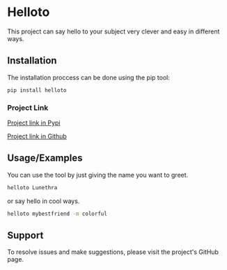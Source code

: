 # Helloto

This project can say hello to your subject very clever and easy in different ways.

## Installation

The installation proccess can be done using the pip tool:
```
pip install helloto
```

### Project Link
[Project link in Pypi](https://www.pypi.org/project/helloto)

[Project link in Github](https://www.github.io/Lunethra/helloto)
## Usage/Examples

You can use the tool by just giving the name you want to greet.
```bash
helloto Lunethra
```

or say hello in cool ways.
```bash
helloto mybestfriend -m colorful
```
## Support

To resolve issues and make suggestions, please visit the project's GitHub page.

